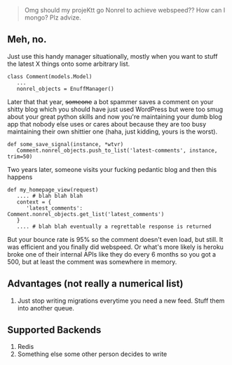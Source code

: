 > Omg should my projeKtt go Nonrel to achieve webspeed?? How can I mongo? Plz advize.

## Meh, no.

Just use this handy manager situationally, mostly when you want to stuff the latest X things onto some arbitrary list.

    class Comment(models.Model) 
       ...
       nonrel_objects = EnuffManager()

Later that that year, <s>someone</s> a bot spammer saves a comment on your shitty blog which you should have just used WordPress but were too smug about your great python skills and now you're maintaining your dumb blog app that nobody else uses or cares about because they are too busy maintaining their own shittier one (haha, just kidding, yours is the worst).

    def some_save_signal(instance, *wtvr) 
       Comment.nonrel_objects.push_to_list('latest-comments', instance, trim=50)

Two years later, someone visits your fucking pedantic blog and then this happens 

    def my_homepage_view(request) 
       .... # blah blah blah
       context = {
          'latest_comments':  Comment.nonrel_objects.get_list('latest_comments')
       }
       .... # blah blah eventually a regrettable response is returned


But your bounce rate is 95% so the comment doesn't even load, but still. It was efficient and you finally did webspeed. Or what's more likely is heroku broke one of their internal APIs like they do every 6 months so you got a 500, but at least the comment was somewhere in memory.

## Advantages (not really a numerical list)

1. Just stop writing migrations everytime you need a new feed. Stuff them into another queue.

## Supported Backends

1. Redis
2. Something else some other person decides to write
